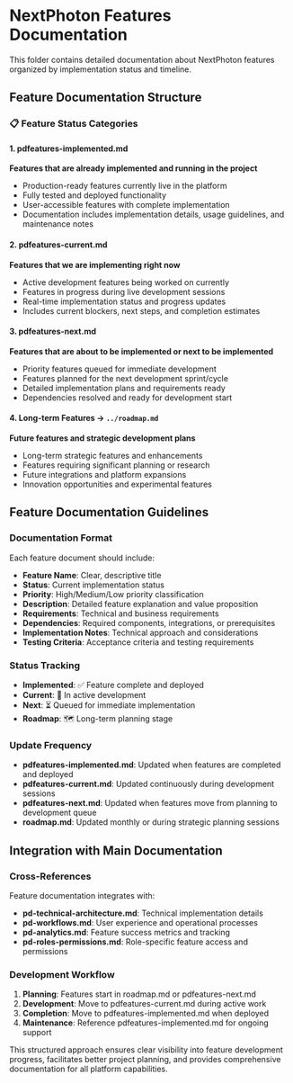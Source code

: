 # NextPhoton Features Documentation

This folder contains detailed documentation about NextPhoton features organized by implementation status and timeline.

## Feature Documentation Structure

### 📋 Feature Status Categories

#### 1. **pdfeatures-implemented.md**
**Features that are already implemented and running in the project**
- Production-ready features currently live in the platform
- Fully tested and deployed functionality
- User-accessible features with complete implementation
- Documentation includes implementation details, usage guidelines, and maintenance notes

#### 2. **pdfeatures-current.md** 
**Features that we are implementing right now**
- Active development features being worked on currently
- Features in progress during live development sessions
- Real-time implementation status and progress updates
- Includes current blockers, next steps, and completion estimates

#### 3. **pdfeatures-next.md**
**Features that are about to be implemented or next to be implemented**
- Priority features queued for immediate development
- Features planned for the next development sprint/cycle
- Detailed implementation plans and requirements ready
- Dependencies resolved and ready for development start

#### 4. **Long-term Features** → `../roadmap.md`
**Future features and strategic development plans**
- Long-term strategic features and enhancements
- Features requiring significant planning or research
- Future integrations and platform expansions
- Innovation opportunities and experimental features

## Feature Documentation Guidelines

### Documentation Format
Each feature document should include:
- **Feature Name**: Clear, descriptive title
- **Status**: Current implementation status
- **Priority**: High/Medium/Low priority classification
- **Description**: Detailed feature explanation and value proposition
- **Requirements**: Technical and business requirements
- **Dependencies**: Required components, integrations, or prerequisites
- **Implementation Notes**: Technical approach and considerations
- **Testing Criteria**: Acceptance criteria and testing requirements

### Status Tracking
- **Implemented**: ✅ Feature complete and deployed
- **Current**: 🔄 In active development
- **Next**: ⏳ Queued for immediate implementation
- **Roadmap**: 🗺️ Long-term planning stage

### Update Frequency
- **pdfeatures-implemented.md**: Updated when features are completed and deployed
- **pdfeatures-current.md**: Updated continuously during development sessions
- **pdfeatures-next.md**: Updated when features move from planning to development queue
- **roadmap.md**: Updated monthly or during strategic planning sessions

## Integration with Main Documentation

### Cross-References
Feature documentation integrates with:
- **pd-technical-architecture.md**: Technical implementation details
- **pd-workflows.md**: User experience and operational processes
- **pd-analytics.md**: Feature success metrics and tracking
- **pd-roles-permissions.md**: Role-specific feature access and permissions

### Development Workflow
1. **Planning**: Features start in roadmap.md or pdfeatures-next.md
2. **Development**: Move to pdfeatures-current.md during active work
3. **Completion**: Move to pdfeatures-implemented.md when deployed
4. **Maintenance**: Reference pdfeatures-implemented.md for ongoing support

This structured approach ensures clear visibility into feature development progress, facilitates better project planning, and provides comprehensive documentation for all platform capabilities.